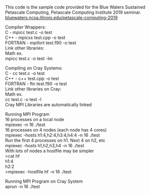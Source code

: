 This code is the sample code provided for the Blue Waters Sustained Petascale Computing, Petascale Computing Institute 2019 seminar.  
[bluewaters.ncsa.illinois.edu/petascale-computing-2019](bluewaters.ncsa.illinois.edu/petascale-computing-2019)

Compiler Wrappers:  
    C - mpicc test.c -o test  
    C++ - mpicxx test.cpp -o test  
    FORTRAN - mpifort test.f90 -o test  
Link other libraries:  
    Math ex.  
    mpicc test.c -o test -lm  

Compiling on Cray Systems:  
    C - cc test.c -o test  
    C++ - c++ test.cpp -o test  
    FORTRAN - ftn test.f90 -o test  
Link other libraries on Cray:  
    Math ex.  
    cc test.c -o test -l  
    Cray MPI Libraries are automatically linked  

Running MPI Program  
    16 processes on a local node  
        mpiexec -n 16 ./test  
    16 processes on 4 nodes (each node has 4 cores)  
        mpiexec -hosts h1:4,h2:4,h3:4,h4:4 -n 16 ./test  
    Run the first 4 processes on h1. Next 4 on h2, etc  
        mpiexec -hosts h1,h2,h3,h4 -n 16 ./test  
    With lots of nodes a hostfile may be simpler  
        >cat hf  
            h1:4  
            h2:2  
        >mpiexec -hostfile hf -n 16 ./test  

Running MPI Program on Cray System  
    aprun -n 16 ./test  
